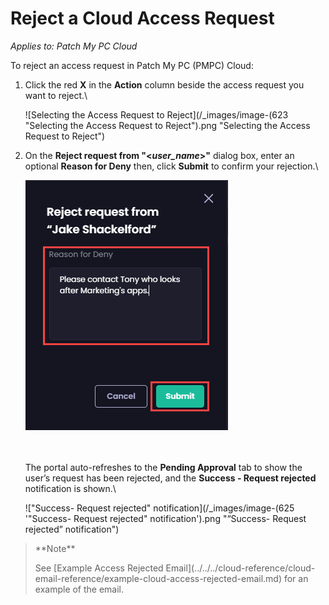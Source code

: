 # Reject a Cloud Access Request

_Applies to: Patch My PC Cloud_

To reject an access request in Patch My PC (PMPC) Cloud:

1.  Click the red **X** in the **Action** column beside the access request you want to reject.\


    ![Selecting the Access Request to Reject](/_images/image-(623 "Selecting the Access Request to Reject").png "Selecting the Access Request to Reject")


2.  On the **Reject request from "<**_**user\_name**_**>"** dialog box, enter an optional **Reason for Deny** then, click **Submit** to confirm your rejection.\


    ![](/_images/image-(624).png)

    \
    \
    The portal auto-refreshes to the **Pending Approval** tab to show the user’s request has been rejected, and the **Success - Request rejected** notification is shown.\


    !["Success- Request rejected" notification](/_images/image-(625 '"Success- Request rejected" notification').png "“Success- Request rejected” notification")

<blockquote class="wp-block-quote">
<p>**Note**</p>
<p>See [Example Access Rejected Email](../../../cloud-reference/cloud-email-reference/example-cloud-access-rejected-email.md) for an example of the email.</p>
</blockquote>